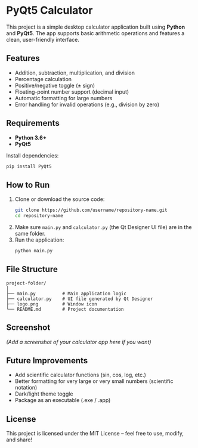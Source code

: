 # PyQt5 Calculator

This project is a simple desktop calculator application built using **Python** and **PyQt5**. The app supports basic arithmetic operations and features a clean, user-friendly interface.

## Features
- Addition, subtraction, multiplication, and division  
- Percentage calculation  
- Positive/negative toggle (± sign)  
- Floating-point number support (decimal input)  
- Automatic formatting for large numbers  
- Error handling for invalid operations (e.g., division by zero)  

## Requirements
- **Python 3.6+**  
- **PyQt5**

Install dependencies:
```bash
pip install PyQt5
```

## How to Run
1. Clone or download the source code:
   ```bash
   git clone https://github.com/username/repository-name.git
   cd repository-name
   ```
2. Make sure `main.py` and `calculator.py` (the Qt Designer UI file) are in the same folder.  
3. Run the application:
   ```bash
   python main.py
   ```

## File Structure
```
project-folder/
│
├── main.py          # Main application logic
├── calculator.py    # UI file generated by Qt Designer
├── logo.png         # Window icon
└── README.md        # Project documentation
```

## Screenshot
*(Add a screenshot of your calculator app here if you want)*

## Future Improvements
- Add scientific calculator functions (sin, cos, log, etc.)  
- Better formatting for very large or very small numbers (scientific notation)  
- Dark/light theme toggle  
- Package as an executable (.exe / .app)  

## License
This project is licensed under the MIT License – feel free to use, modify, and share!
